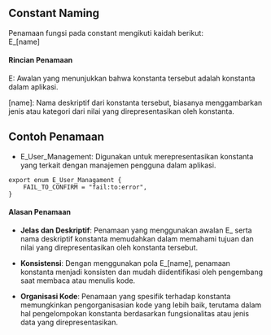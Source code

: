 ## Constant Naming
Penamaan fungsi pada constant mengikuti kaidah berikut:\
E_[name]

#### Rincian Penamaan
E: Awalan yang menunjukkan bahwa konstanta tersebut adalah konstanta dalam aplikasi.

[name]: Nama deskriptif dari konstanta tersebut, biasanya menggambarkan jenis atau kategori dari nilai yang direpresentasikan oleh konstanta.

## Contoh Penamaan
- E_User_Management: Digunakan untuk merepresentasikan konstanta yang terkait dengan manajemen pengguna dalam aplikasi.
```tsx
export enum E_User_Managament {
    FAIL_TO_CONFIRM = "fail:to:error",
}
```

#### Alasan Penamaan
- **Jelas dan Deskriptif**: Penamaan yang menggunakan awalan E_ serta nama deskriptif konstanta memudahkan dalam memahami tujuan dan nilai yang direpresentasikan oleh konstanta tersebut.

- **Konsistensi**: Dengan menggunakan pola E_[name], penamaan konstanta menjadi konsisten dan mudah diidentifikasi oleh pengembang saat membaca atau menulis kode.

- **Organisasi Kode**: Penamaan yang spesifik terhadap konstanta memungkinkan pengorganisasian kode yang lebih baik, terutama dalam hal pengelompokan konstanta berdasarkan fungsionalitas atau jenis data yang direpresentasikan.


